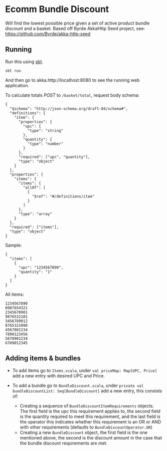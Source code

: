 # Ecomm Bundle Discount

Will find the lowest possible price given a set of active product bundle discount and a basket.
Based off Byrde AkkaHttp Seed project, see: https://github.com/Byrde/akka-http-seed

## Running

Run this using [sbt](akka.http://www.scala-sbt.org/).

```
sbt run
```

And then go to akka.http://localhost:8080 to see the running web application.

To calculate totals *POST* to `/basket/total`, request body schema:
```
{
  "$schema": "http://json-schema.org/draft-04/schema#",
  "definitions": {
    "item": {
      "properties": {
        "upc": {
          "type": "string"
        },
        "quantity": {
          "type": "number"
        }
      },
      "required": ["upc", "quantity"],
      "type": "object"
    }
  },
  "properties": {
    "items": {
      "items": {
        "allOf": [
          {
            "$ref": "#/definitions/item"
          }
        ]
      },
      "type": "array"
    }
  },
  "required": ["items"],
  "type": "object"
}
```

Sample:
```
{
  "items": [
    {
      "upc": "1234567890",
      "quantity": "1"
    }
  ]
}
```

All items:
```
1234567890
0987654321
2345678901
9876532101
3456789012
8765321098
4567801234
7890123456
5678901234
6789012345
```

## Adding items & bundles

- To add items go to ```Items.scala```, under ```val priceMap: Map[UPC, Price]``` add a new entry with desired UPC and Price.

- To add a bundle go to ```BundleDiscount.scala```, under ```private val bundleDiscountList: Seq[BundleDiscount]``` add a new entry, this consists of:
    - Creating a sequence of ```BundleDiscountItemRequirements``` objects. The first field is the upc this requirement applies to,
    the second field is the quantity required to meet this requirement, and the last field is the operator this indicates
    whether this requirement is an OR or AND with other requirements (defaults to ```BundleDiscountOperator.OR```)
    - Creating a new ```BundleDiscount``` object, the first field is the one mentioned above, the second is the discount amount
    in the case that the bundle discount requirements are met.